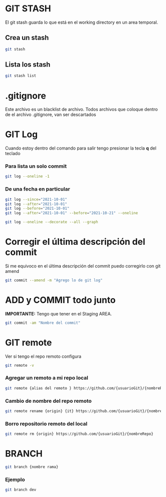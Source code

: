 # GIT STASH
El git stash guarda lo que está en el working directory en un area temporal.

## Crea un stash

```bash
git stash
```

## Lista los stash 
```bash
git stash list
```

# .gitignore
Este archivo es un blacklist de archivo. Todos archivos que coloque dentro de el archivo .gitignore, van ser descartados

# GIT Log
Cuando estoy dentro del comando para salir tengo presionar la tecla **q** del teclado

### Para lista un solo commit

```bash
git log --oneline -1
```

### De una fecha en particular

```bash
git log --since="2021-10-01"
git log --after="2021-10-01"
git log --before="2021-10-01"
git log --after="2021-10-01" --before="2021-10-21" --oneline
```

```bash
git log --oneline --decorate --all --graph
```


# Corregir el última descripción del commit
Si me equivoco en el última descripción del commit puedo corregirlo con git amend

```bash
git commit --amend -m "Agrego lo de git log"
```
# ADD y COMMIT todo junto
**IMPORTANTE:** Tengo que tener en el Staging AREA.

```bash
git commit -am "Nombre del commit"
```

# GIT remote

Ver si tengo el repo remoto configura

```bash
git remote -v
```
### Agregar un remoto a mi repo local
```bash
git remote {alias del remoto } https://github.com/{usuarioGit}/{nombreRepo}
```
### Cambio de nombre del repo remoto
```bash
git remote rename {origin} {it} https://github.com/{usuarioGit}/{nombreRepo}
```
### Borro repositorio remoto del local
```bash
git remote rm {origin} https://github.com/{usuarioGit}/{nombreRepo}
```

# BRANCH

```bash
git branch {nombre rama}
```

### Ejemplo
```bash
git branch dev
```

